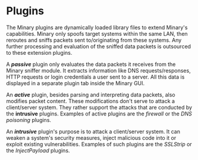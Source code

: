 # Plugins

The Minary plugins are dynamically loaded library files to extend Minary's capabilities.
Minary only spoofs target systems within the same LAN, then reroutes and sniffs packets sent to/originating from these systems.  Any further processing and evaluation of the sniffed data packets is outsourced to these extension plugins.

A ***passive*** plugin only evaluates the data packets it receives from the Minary sniffer module. 
It extracts information like DNS requests/responses, HTTP requests or login credentials a user sent to a server. All this data is displayed in a separate plugin tab inside the Minary GUI. 

An ***active*** plugin, besides parsing and interpreting data packets, also modifies packet content. These modifications don't serve to attack a client/server system. They rather support the attacks that are conducted by the **intrusive** plugins. Examples of active plugins are the _firewall_ or the _DNS poisoning_ plugins.

An ***intrusive*** plugin's purpose is to attack a client/server system. It can weaken a system's security measures, inject malicious code into it or exploit existing vulnerabilities. Examples of such plugins are the _SSLStrip_ or the _InjectPayload_ plugins.
